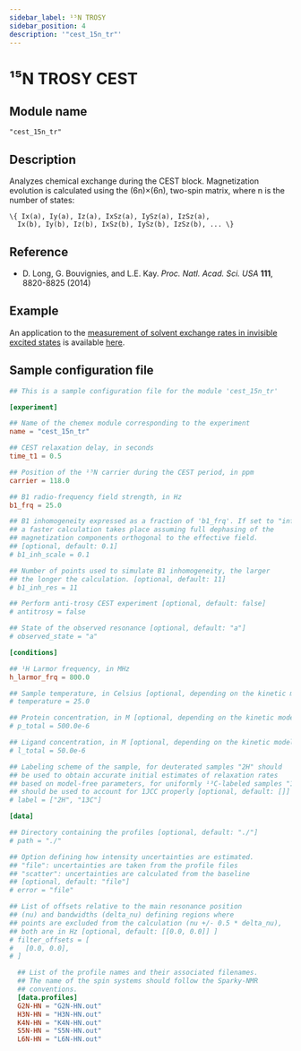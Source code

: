 ```yaml
---
sidebar_label: ¹⁵N TROSY
sidebar_position: 4
description: '"cest_15n_tr"'
---
```


# ¹⁵N TROSY CEST

## Module name

`"cest_15n_tr"`

## Description

Analyzes chemical exchange during the CEST block. Magnetization evolution is
calculated using the (6n)×(6n), two-spin matrix, where n is the number of
states:

    \{ Ix(a), Iy(a), Iz(a), IxSz(a), IySz(a), IzSz(a),
      Ix(b), Iy(b), Iz(b), IxSz(b), IySz(b), IzSz(b), ... \}

## Reference

-   D. Long, G. Bouvignies, and L.E. Kay. _Proc. Natl. Acad. Sci. USA_ **111**,
    8820-8825 (2014)

## Example

An application to the
[measurement of solvent exchange rates in invisible excited states](../../examples/trosy_cest.md)
is available
[here](https://github.com/gbouvignies/chemex/tree/master/examples/Experiments/CEST_15N_TR/).

## Sample configuration file

```toml title="experiment.toml"
## This is a sample configuration file for the module 'cest_15n_tr'

[experiment]

## Name of the chemex module corresponding to the experiment
name = "cest_15n_tr"

## CEST relaxation delay, in seconds
time_t1 = 0.5

## Position of the ¹⁵N carrier during the CEST period, in ppm
carrier = 118.0

## B1 radio-frequency field strength, in Hz
b1_frq = 25.0

## B1 inhomogeneity expressed as a fraction of 'b1_frq'. If set to "inf",
## a faster calculation takes place assuming full dephasing of the
## magnetization components orthogonal to the effective field.
## [optional, default: 0.1]
# b1_inh_scale = 0.1

## Number of points used to simulate B1 inhomogeneity, the larger
## the longer the calculation. [optional, default: 11]
# b1_inh_res = 11

## Perform anti-trosy CEST experiment [optional, default: false]
# antitrosy = false

## State of the observed resonance [optional, default: "a"]
# observed_state = "a"

[conditions]

## ¹H Larmor frequency, in MHz
h_larmor_frq = 800.0

## Sample temperature, in Celsius [optional, depending on the kinetic model]
# temperature = 25.0

## Protein concentration, in M [optional, depending on the kinetic model]
# p_total = 500.0e-6

## Ligand concentration, in M [optional, depending on the kinetic model]
# l_total = 50.0e-6

## Labeling scheme of the sample, for deuterated samples "2H" should
## be used to obtain accurate initial estimates of relaxation rates
## based on model-free parameters, for uniformly ¹³C-labeled samples "13C"
## should be used to account for 1JCC properly [optional, default: []]
# label = ["2H", "13C"]

[data]

## Directory containing the profiles [optional, default: "./"]
# path = "./"

## Option defining how intensity uncertainties are estimated.
## "file": uncertainties are taken from the profile files
## "scatter": uncertainties are calculated from the baseline
## [optional, default: "file"]
# error = "file"

## List of offsets relative to the main resonance position
## (nu) and bandwidths (delta_nu) defining regions where
## points are excluded from the calculation (nu +/- 0.5 * delta_nu),
## both are in Hz [optional, default: [[0.0, 0.0]] ]
# filter_offsets = [
#   [0.0, 0.0],
# ]

  ## List of the profile names and their associated filenames.
  ## The name of the spin systems should follow the Sparky-NMR
  ## conventions.
  [data.profiles]
  G2N-HN = "G2N-HN.out"
  H3N-HN = "H3N-HN.out"
  K4N-HN = "K4N-HN.out"
  S5N-HN = "S5N-HN.out"
  L6N-HN = "L6N-HN.out"
```
